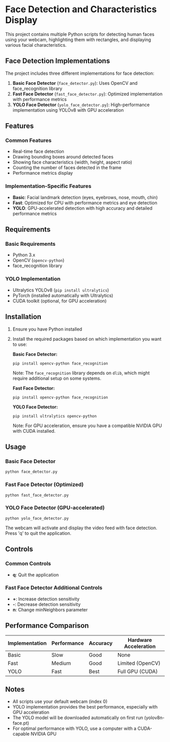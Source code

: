 # Face Detection and Characteristics Display

This project contains multiple Python scripts for detecting human faces using your webcam, highlighting them with rectangles, and displaying various facial characteristics.

## Face Detection Implementations

The project includes three different implementations for face detection:

1. **Basic Face Detector** (`face_detector.py`): Uses OpenCV and face_recognition library
2. **Fast Face Detector** (`fast_face_detector.py`): Optimized implementation with performance metrics
3. **YOLO Face Detector** (`yolo_face_detector.py`): High-performance implementation using YOLOv8 with GPU acceleration

## Features

### Common Features
- Real-time face detection
- Drawing bounding boxes around detected faces
- Showing face characteristics (width, height, aspect ratio)
- Counting the number of faces detected in the frame
- Performance metrics display

### Implementation-Specific Features
- **Basic**: Facial landmark detection (eyes, eyebrows, nose, mouth, chin)
- **Fast**: Optimized for CPU with performance metrics and eye detection
- **YOLO**: GPU-accelerated detection with high accuracy and detailed performance metrics

## Requirements

### Basic Requirements
- Python 3.x
- OpenCV (`opencv-python`)
- face_recognition library

### YOLO Implementation
- Ultralytics YOLOv8 (`pip install ultralytics`)
- PyTorch (installed automatically with Ultralytics)
- CUDA toolkit (optional, for GPU acceleration)

## Installation

1. Ensure you have Python installed
2. Install the required packages based on which implementation you want to use:

   **Basic Face Detector:**
   ```
   pip install opencv-python face_recognition
   ```
   Note: The `face_recognition` library depends on `dlib`, which might require additional setup on some systems.

   **Fast Face Detector:**
   ```
   pip install opencv-python face_recognition
   ```

   **YOLO Face Detector:**
   ```
   pip install ultralytics opencv-python
   ```
   Note: For GPU acceleration, ensure you have a compatible NVIDIA GPU with CUDA installed.

## Usage

### Basic Face Detector
```
python face_detector.py
```

### Fast Face Detector (Optimized)
```
python fast_face_detector.py
```

### YOLO Face Detector (GPU-accelerated)
```
python yolo_face_detector.py
```

The webcam will activate and display the video feed with face detection. Press 'q' to quit the application.

## Controls

### Common Controls
- **q**: Quit the application

### Fast Face Detector Additional Controls
- **+**: Increase detection sensitivity
- **-**: Decrease detection sensitivity
- **n**: Change minNeighbors parameter

## Performance Comparison

| Implementation | Performance | Accuracy | Hardware Acceleration |
|----------------|-------------|----------|----------------------|
| Basic          | Slow        | Good     | None                 |
| Fast           | Medium      | Good     | Limited (OpenCV)     |
| YOLO           | Fast        | Best     | Full GPU (CUDA)      |

## Notes

- All scripts use your default webcam (index 0)
- YOLO implementation provides the best performance, especially with GPU acceleration
- The YOLO model will be downloaded automatically on first run (yolov8n-face.pt)
- For optimal performance with YOLO, use a computer with a CUDA-capable NVIDIA GPU
